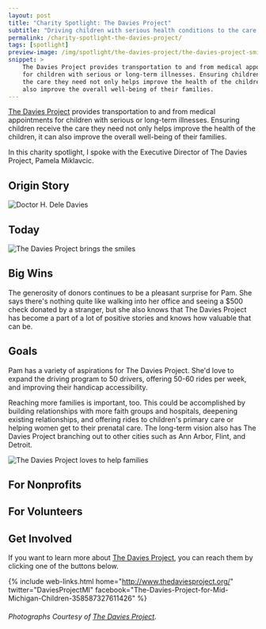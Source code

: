 ```yaml
---
layout: post
title: "Charity Spotlight: The Davies Project"
subtitle: "Driving children with serious health conditions to the care they need."
permalink: /charity-spotlight-the-davies-project/
tags: [spotlight]
preview-image: /img/spotlight/the-davies-project/the-davies-project-smiley.jpg
snippet: >
    The Davies Project provides transportation to and from medical appointments
    for children with serious or long-term illnesses. Ensuring children receive
    the care they need not only helps improve the health of the children, it can
    also improve the overall well-being of their families.
---
```


[The Davies Project][1] provides transportation to and from medical appointments for children with serious or long-term illnesses. Ensuring children receive the care they need not only helps improve the health of the children, it can also improve the overall well-being of their families.

In this charity spotlight, I spoke with the Executive Director of The Davies Project, Pamela Miklavcic.

## Origin Story



![][4]

## Today



![][2]

## Big Wins

The generosity of donors continues to be a pleasant surprise for Pam. She says there's nothing quite like walking into her office and seeing a $500 check donated by a stranger, but she also knows that The Davies Project has become a part of a lot of positive stories and knows how valuable that can be.

## Goals

Pam has a variety of aspirations for The Davies Project. She'd love to expand the driving program to 50 drivers, offering 50-60 rides per week, and improving their handicap accessibility.

Reaching more families is important, too. This could be accomplished by building relationships with more faith groups and hospitals, deepening existing relationships, and offering rides to children's primary care or helping women get to their prenatal care. The long-term vision also has The Davies Project branching out to other cities such as Ann Arbor, Flint, and Detroit.

![][3]

## For Nonprofits



## For Volunteers



## Get Involved

If you want to learn more about [The Davies Project][1], you can reach them by clicking one of the buttons below.

{% include web-links.html home="http://www.thedaviesproject.org/" twitter="DaviesProjectMI" facebook="The-Davies-Project-for-Mid-Michigan-Children-358587327611426" %}

###### Photographs Courtesy of [The Davies Project][1].



[1]: http://www.thedaviesproject.org/ "The Davies Project Homepage"
[2]: /img/spotlight/the-davies-project/the-davies-project-smiley.jpg "The Davies Project brings the smiles"
[3]: /img/spotlight/the-davies-project/the-davies-project-family.jpg "The Davies Project loves to help families"
[4]: /img/spotlight/the-davies-project/the-davies-project-dele-davies.jpg "Doctor H. Dele Davies"
